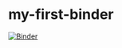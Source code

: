 # my-first-binder
[![Binder](https://mybinder.org/badge_logo.svg)](https://mybinder.org/v2/gh/mrz1368/my-first-binder/HEAD)
